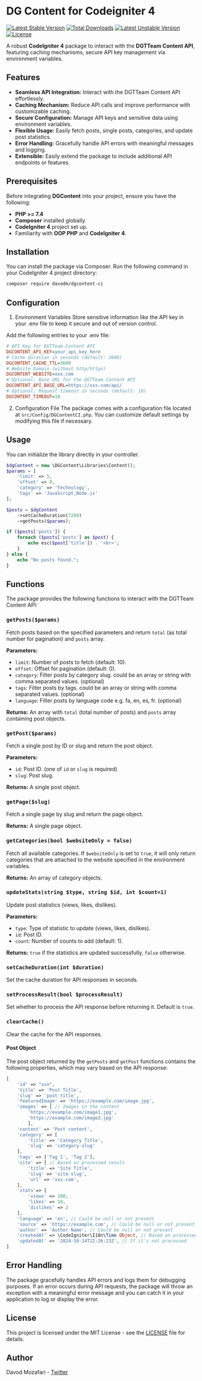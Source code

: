 # DG Content for Codeigniter 4
    
[![Latest Stable Version](https://poser.pugx.org/davodm/dg-content-ci/v)](//packagist.org/packages/davodm/dg-content-ci)
[![Total Downloads](https://poser.pugx.org/davodm/dg-content-ci/downloads)](//packagist.org/packages/davodm/dg-content-ci)
[![Latest Unstable Version](https://poser.pugx.org/davodm/dg-content-ci/v/unstable)](//packagist.org/packages/davodm/dg-content-ci)
[![License](https://poser.pugx.org/davodm/dg-content-ci/license)](//packagist.org/packages/davodm/dg-content-ci)

A robust **CodeIgniter 4** package to interact with the **DGTTeam Content API**, featuring caching mechanisms, secure API key management via environment variables.

## Features

- **Seamless API Integration:** Interact with the DGTTeam Content API effortlessly.
- **Caching Mechanism:** Reduce API calls and improve performance with customizable caching.
- **Secure Configuration:** Manage API keys and sensitive data using environment variables.
- **Flexible Usage:** Easily fetch posts, single posts, categories, and update post statistics.
- **Error Handling:** Gracefully handle API errors with meaningful messages and logging.
- **Extensible:** Easily extend the package to include additional API endpoints or features.


## Prerequisites

Before integrating **DGContent** into your project, ensure you have the following:

- **PHP >= 7.4**
- **Composer** installed globally.
- **CodeIgniter 4** project set up.
- Familiarity with **OOP PHP** and **CodeIgniter 4**.

## Installation

You can install the package via Composer. Run the following command in your CodeIgniter 4 project directory:

```bash
composer require davodm/dgcontent-ci
```

## Configuration
1. Environment Variables
Store sensitive information like the API key in your .env file to keep it secure and out of version control.

Add the following entries to your .env file:

```ini
# API Key for DGTTeam Content API
DGCONTENT_API_KEY=your_api_key_here
# Cache duration in seconds (default: 3600)
DGCONTENT_CACHE_TTL=3600
# Website Domain (without http/https)
DGCONTENT_WEBSITE=xxx.com
# Optional: Base URL for the DGTTeam Content API
DGCONTENT_API_BASE_URL=https://xxx.com/api/
# Optional: Request timeout in seconds (default: 10)
DGCONTENT_TIMEOUT=10
```

2. Configuration File
The package comes with a configuration file located at `src/Config/DGContentCI.php`. You can customize default settings by modifying this file if necessary.

## Usage
You can initialize the library directly in your controller.

```php
$dgContent = new \DGContent\Libraries\Content();
$params = [
    'limit' => 5,
    'offset' => 0,
    'category' => 'Technology',
    'tags' => 'JavaScript,Node.js'
];

$posts = $dgContent
    ->setCacheDuration(7200)
    ->getPosts($params);

if ($posts['posts']) {
    foreach ($posts['posts'] as $post) {
        echo esc($post['title']) . '<br>';
    }
} else {
    echo "No posts found.";
}
```

## Functions
The package provides the following functions to interact with the DGTTeam Content API:

### `getPosts($params)`
Fetch posts based on the specified parameters and return `total` (as total number for pagination) and `posts` array.

**Parameters:**

- `limit`: Number of posts to fetch (default: 10).
- `offset`: Offset for pagination (default: 0).
- `category`: Filter posts by category slug. could be an array or string with comma separated values. (optional)
- `tags`: Filter posts by tags. could be an array or string with comma separated values. (optional)
- `language`: Filter posts by language code e.g. fa, en, es, fr. (optional)

**Returns:** An array with `total` (total number of posts) and `posts` array containing post objects.

### `getPost($params)`
Fetch a single post by ID or slug and return the post object.

**Parameters:**
- `id`: Post ID. (one of `id` or `slug` is required)
- `slug`: Post slug.

**Returns:** A single post object.

### `getPage($slug)`
Fetch a single page by slug and return the page object.

**Returns:** A single page object.

### `getCategories(bool $websiteOnly = false)`
Fetch all available categories. If `$websiteOnly` is set to `true`, it will only return categories that are attached to the website specified in the environment variables.

**Returns:** An array of category objects.

### `updateStats(string $type, string $id, int $count=1)`
Update post statistics (views, likes, dislikes).

**Parameters:**
- `type`: Type of statistic to update (views, likes, dislikes).
- `id`: Post ID.
- `count`: Number of counts to add (default: 1).

**Returns:** `true` if the statistics are updated successfully, `false` otherwise.

### `setCacheDuration(int $duration)`
Set the cache duration for API responses in seconds.

### `setProcessResult(bool $processResult)`
Set whether to process the API response before returning it. Default is `true`.

### `clearCache()`
Clear the cache for the API responses.

#### Post Object
The post object returned by the `getPosts` and `getPost` functions contains the following properties, which may vary based on the API response:
```php
[
    'id' => "xxx",
    'title' => 'Post Title',
    'slug' => 'post-title',
    'featuredImage' => 'https://example.com/image.jpg',
    'images' => [ // Images in the content
        'https://example.com/image1.jpg',
        'https://example.com/image2.jpg'
        ],
    'content' => 'Post content',
    'category' => [
        'title' => 'Category Title',
        'slug' => 'category-slug'
    ],
    'tags' => ['Tag 1', 'Tag 2'],
    'site' => [ // Based on processed result
        'title' => 'Site Title',
        'slug' => 'site-slug',
        'url' => 'xxx.com',
    ],
    'stats'=> [
        'views' => 100,
        'likes' => 10,
        'dislikes' => 2
    ],
    'language' => 'en', // Could be null or not present
    'source' => 'https://example.com', // Could be null or not present
    'author' => 'Author Name', // Could be null or not present
    'createdAt' => \CodeIgniter\I18n\Time Object, // Based on processed result
    'updatedAt' => '2024-10-14T22:26:23Z', // If it's not processed
]
```

## Error Handling
The package gracefully handles API errors and logs them for debugging purposes. If an error occurs during API requests, the package will throw an exception with a meaningful error message and you can catch it in your application to log or display the error.

## License
This project is licensed under the MIT License - see the [LICENSE](./LICENSE) file for details.

## Author
Davod Mozafari - [Twitter](https://twitter.com/davodmozafari)
